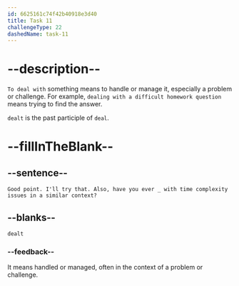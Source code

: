 ```yaml
---
id: 6625161c74f42b40918e3d40
title: Task 11
challengeType: 22
dashedName: task-11
---
```


<!--
AUDIO REFERENCE:
Sophie: Good point. I'll try that. Also, have you ever dealt with time complexity issues in a similar context?
-->

# --description--

`To deal with` something means to handle or manage it, especially a problem or challenge. For example, `dealing with a difficult homework question` means trying to find the answer.

`dealt` is the past participle of `deal`.

# --fillInTheBlank--

## --sentence--

`Good point. I'll try that. Also, have you ever _ with time complexity issues in a similar context?`

## --blanks--

`dealt`

### --feedback--

It means handled or managed, often in the context of a problem or challenge.

